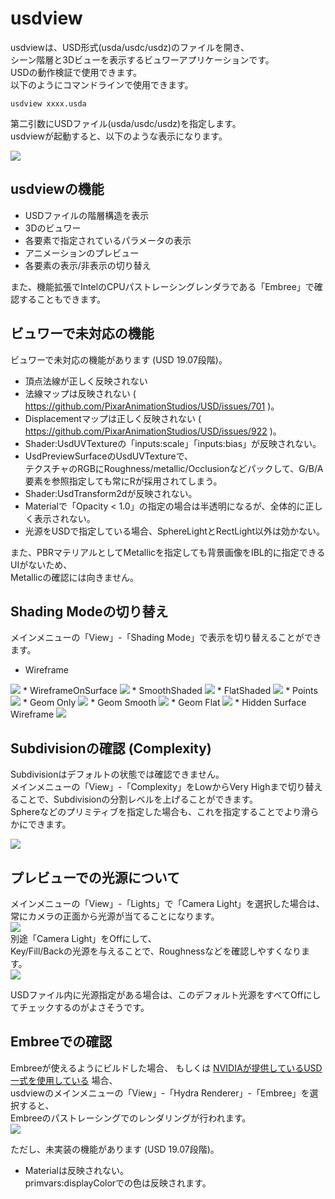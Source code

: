 # usdview

usdviewは、USD形式(usda/usdc/usdz)のファイルを開き、    
シーン階層と3Dビューを表示するビュワーアプリケーションです。    
USDの動作検証で使用できます。     
以下のようにコマンドラインで使用できます。    

    usdview xxxx.usda

第二引数にUSDファイル(usda/usdc/usdz)を指定します。    
usdviewが起動すると、以下のような表示になります。    

<img src="../../images/usd_usdview_01.jpg" />   

## usdviewの機能

* USDファイルの階層構造を表示
* 3Dのビュワー
* 各要素で指定されているパラメータの表示
* アニメーションのプレビュー
* 各要素の表示/非表示の切り替え

また、機能拡張でIntelのCPUパストレーシングレンダラである「Embree」で確認することもできます。    

## ビュワーで未対応の機能

ビュワーで未対応の機能があります (USD 19.07段階)。    

* 頂点法線が正しく反映されない
* 法線マップは反映されない ( https://github.com/PixarAnimationStudios/USD/issues/701 )。    
* Displacementマップは正しく反映されない ( https://github.com/PixarAnimationStudios/USD/issues/922 )。    
* Shader:UsdUVTextureの「inputs:scale」「inputs:bias」が反映されない。    
* UsdPreviewSurfaceのUsdUVTextureで、    
テクスチャのRGBにRoughness/metallic/Occlusionなどパックして、G/B/A要素を参照指定しても常にRが採用されてしまう。
* Shader:UsdTransform2dが反映されない。
* Materialで「Opacity < 1.0」の指定の場合は半透明になるが、全体的に正しく表示されない。
* 光源をUSDで指定している場合、SphereLightとRectLight以外は効かない。    

また、PBRマテリアルとしてMetallicを指定しても背景画像をIBL的に指定できるUIがないため、    
Metallicの確認には向きません。    

## Shading Modeの切り替え

メインメニューの「View」-「Shading Mode」で表示を切り替えることができます。    

* Wireframe    
<img src="../../images/usd_usdview_shadingMode_01.jpg" />   
* WireframeOnSurface    
<img src="../../images/usd_usdview_shadingMode_02.jpg" />   
* SmoothShaded    
<img src="../../images/usd_usdview_shadingMode_03.jpg" />   
* FlatShaded    
<img src="../../images/usd_usdview_shadingMode_04.jpg" />   
* Points    
<img src="../../images/usd_usdview_shadingMode_05.jpg" />   
* Geom Only    
<img src="../../images/usd_usdview_shadingMode_06.jpg" />   
* Geom Smooth    
<img src="../../images/usd_usdview_shadingMode_07.jpg" />   
* Geom Flat    
<img src="../../images/usd_usdview_shadingMode_08.jpg" />   
* Hidden Surface Wireframe    
<img src="../../images/usd_usdview_shadingMode_09.jpg" />   

## Subdivisionの確認 (Complexity)

Subdivisionはデフォルトの状態では確認できません。    
メインメニューの「View」-「Complexity」をLowからVery Highまで切り替えることで、Subdivisionの分割レベルを上げることができます。    
Sphereなどのプリミティブを指定した場合も、これを指定することでより滑らかにできます。    

<img src="../../images/usd_usdview_03.jpg" />   

## プレビューでの光源について

メインメニューの「View」-「Lights」で「Camera Light」を選択した場合は、    
常にカメラの正面から光源が当てることになります。    
<img src="../../images/usd_usdview_lights_01.jpg" />   
別途「Camera Light」をOffにして、    
Key/Fill/Backの光源を与えることで、Roughnessなどを確認しやすくなります。   
<img src="../../images/usd_usdview_lights_02.jpg" />   

USDファイル内に光源指定がある場合は、このデフォルト光源をすべてOffにしてチェックするのがよさそうです。    

## Embreeでの確認

Embreeが使えるようにビルドした場合、
もしくは [NVIDIAが提供しているUSD一式を使用している](../usd_nvidia.md) 場合、    
usdviewのメインメニューの「View」-「Hydra Renderer」-「Embree」を選択すると、    
Embreeのパストレーシングでのレンダリングが行われます。   
<img src="../../images/usd_usdview_02.jpg" />   

ただし、未実装の機能があります (USD 19.07段階)。    

* Materialは反映されない。    
primvars:displayColorでの色は反映されます。    

